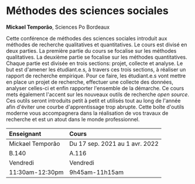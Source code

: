 # Méthodes des sciences sociales
**Mickael Temporão**, Sciences Po Bordeaux

Cette conférence de méthodes des sciences sociales introduit aux méthodes de recherche qualitatives et quantitatives. Le cours est divisé en deux parties. La première partie du cours se focalise sur les méthodes qualitatives. La deuxième partie se focalise sur les méthodes quantitatives. Chaque partie est divisée en trois sections: projet, collecte et analyse. Le but est d'amener les étudiant.e.s, à travers ces trois sections, à réaliser un rapport de recherche empirique. Pour ce faire, les étudiant.e.s vont mettre en place un projet de recherche, effectuer une collecte des données, analyser celles-ci et enfin rapporter l'ensemble de la démarche. Ce cours mets également l'accent sur les nouveaux outils de recherche *open source*. Ces outils seront introduits petit à petit et utilisés tout au long de l'année afin d'éviter une courbe d'apprentissage trop abrupte. Cette boîte d'outils moderne vous accompagnera dans la réalisation de vos travaux de recherche et est un atout dans le monde professionnel.

| Enseignant       | Cours                          |
| :----------      | :-----                         |
| Mickael Temporão | Du 17 sep. 2021 au 1 avr. 2022 |
| B.140            | A.116                          |
| Vendredi         | Vendredi                       |
| 11:30am-12:30pm  | 9h45am-11h15am                 |


